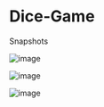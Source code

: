 # Dice-Game

Snapshots

![image](https://user-images.githubusercontent.com/32032491/215795870-86c789ee-96b2-4a53-bfc8-a25a3d030687.png)

![image](https://user-images.githubusercontent.com/32032491/215795969-bf2d9d8c-d8ed-45aa-b3f3-1ce4ad255d25.png)

![image](https://user-images.githubusercontent.com/32032491/215796052-e6a32855-ef9f-4202-99a1-32dca8388add.png)
